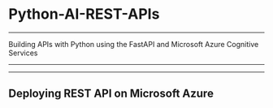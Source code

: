 # Python-AI-REST-APIs

---

Building APIs with Python using the FastAPI and Microsoft Azure Cognitive Services

---

---

## Deploying REST API on Microsoft Azure

